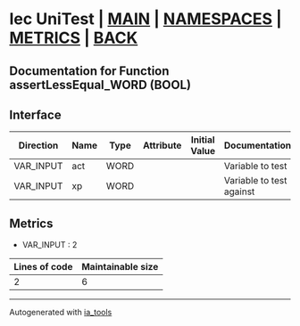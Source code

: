 # Iec UniTest | [MAIN] | [NAMESPACES] | [METRICS] | [BACK]  

## Documentation for Function assertLessEqual_WORD (BOOL)  

## Interface  

| Direction | Name | Type | Attribute | Initial Value | Documentation |
| --------- | ---- | ---- | --------- | ------------- | ------------- |
| VAR_INPUT | act | WORD |  |  | Variable to test |  
| VAR_INPUT | xp | WORD |  |  | Variable to test against |  


## Metrics  

- VAR_INPUT : 2

| Lines of code | Maintainable size |
| ------------- | ----------------- |
| 2 | 6 |

---
Autogenerated with [ia_tools](https://github.com/tkucic/ia_tools)  

[MAIN]: ../../../../index.md
[NAMESPACES]: ../../nsList.md
[METRICS]: ../../../metrics.md
[BACK]: ../nsMain.md
